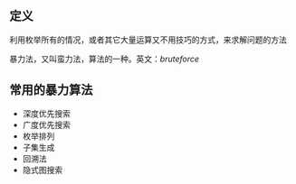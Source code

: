 ## 定义

利用枚举所有的情况，或者其它大量运算又不用技巧的方式，来求解问题的方法

暴力法，又叫蛮力法，算法的一种。英文：$brute force$

## 常用的暴力算法

 - 深度优先搜索
 - 广度优先搜索
 - 枚举排列
 - 子集生成
 - 回溯法
 - 隐式图搜索

